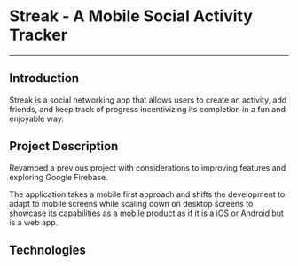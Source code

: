 # Streak - A Mobile Social Activity Tracker

***

## Introduction

Streak is a social networking app that allows users to create an activity, add friends, and keep track of progress incentivizing its completion in a fun and enjoyable way.

## Project Description

Revamped a previous project with considerations to improving features and exploring Google Firebase. 

The application takes a mobile first approach and shifts the development to adapt to mobile screens while scaling down on desktop screens to showcase its capabilities as a mobile product as if it is a iOS or Android but is a web app.

## Technologies

